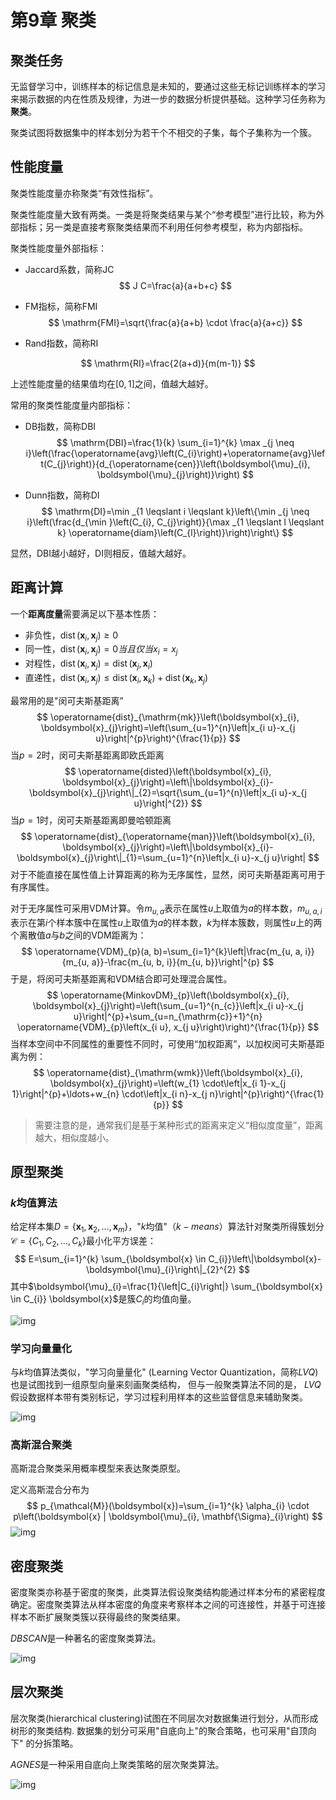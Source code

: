 # 第9章 聚类

## 聚类任务

无监督学习中，训练样本的标记信息是未知的，要通过这些无标记训练样本的学习来揭示数据的内在性质及规律，为进一步的数据分析提供基础。这种学习任务称为**聚类**。

聚类试图将数据集中的样本划分为若干个不相交的子集，每个子集称为一个簇。

## 性能度量

聚类性能度量亦称聚类“有效性指标”。

聚类性能度量大致有两类。一类是将聚类结果与某个“参考模型”进行比较，称为外部指标；另一类是直接考察聚类结果而不利用任何参考模型，称为内部指标。

聚类性能度量外部指标：

* Jaccard系数，简称JC
  $$
  J C=\frac{a}{a+b+c}
  $$

* FM指标，简称FMI
  $$
  \mathrm{FMI}=\sqrt{\frac{a}{a+b} \cdot \frac{a}{a+c}}
  $$

* Rand指数，简称RI

$$
\mathrm{RI}=\frac{2(a+d)}{m(m-1)}
$$

上述性能度量的结果值均在$[0,1]$之间，值越大越好。

常用的聚类性能度量内部指标：

* DB指数，简称DBI
  $$
  \mathrm{DBI}=\frac{1}{k} \sum_{i=1}^{k} \max _{j \neq i}\left(\frac{\operatorname{avg}\left(C_{i}\right)+\operatorname{avg}\left(C_{j}\right)}{d_{\operatorname{cen}}\left(\boldsymbol{\mu}_{i}, \boldsymbol{\mu}_{j}\right)}\right)
  $$

* Dunn指数，简称DI
  $$
  \mathrm{DI}=\min _{1 \leqslant i \leqslant k}\left\{\min _{j \neq i}\left(\frac{d_{\min }\left(C_{i}, C_{j}\right)}{\max _{1 \leqslant l \leqslant k} \operatorname{diam}\left(C_{l}\right)}\right)\right\}
  $$

显然，DBI越小越好，DI则相反，值越大越好。

## 距离计算

一个**距离度量**需要满足以下基本性质：

* 非负性，$\operatorname{dist}\left(\boldsymbol{x}_{i}, \boldsymbol{x}_{j}\right) \geqslant 0$
* 同一性，$\operatorname{dist}\left(\boldsymbol{x}_{i}, \boldsymbol{x}_{j}\right)=0当且仅当x_i=x_j$
* 对程性，$\operatorname{dist}\left(\boldsymbol{x}_{i}, \boldsymbol{x}_{j}\right)=\operatorname{dist}\left(\boldsymbol{x}_{j}, \boldsymbol{x}_{i}\right)$
* 直递性，$\operatorname{dist}\left(\boldsymbol{x}_{i}, \boldsymbol{x}_{j}\right) \leqslant \operatorname{dist}\left(\boldsymbol{x}_{i}, \boldsymbol{x}_{k}\right)+\operatorname{dist}\left(\boldsymbol{x}_{k}, \boldsymbol{x}_{j}\right)$

最常用的是"闵可夫斯基距离”
$$
\operatorname{dist}_{\mathrm{mk}}\left(\boldsymbol{x}_{i}, \boldsymbol{x}_{j}\right)=\left(\sum_{u=1}^{n}\left|x_{i u}-x_{j u}\right|^{p}\right)^{\frac{1}{p}}
$$
当$p=2$时，闵可夫斯基距离即欧氏距离
$$
\operatorname{disted}\left(\boldsymbol{x}_{i}, \boldsymbol{x}_{j}\right)=\left\|\boldsymbol{x}_{i}-\boldsymbol{x}_{j}\right\|_{2}=\sqrt{\sum_{u=1}^{n}\left|x_{i u}-x_{j u}\right|^{2}}
$$
当$p=1$时，闵可夫斯基距离即曼哈顿距离
$$
\operatorname{dist}_{\operatorname{man}}\left(\boldsymbol{x}_{i}, \boldsymbol{x}_{j}\right)=\left\|\boldsymbol{x}_{i}-\boldsymbol{x}_{j}\right\|_{1}=\sum_{u=1}^{n}\left|x_{i u}-x_{j u}\right|
$$
对于不能直接在属性值上计算距离的称为无序属性，显然，闵可夫斯基距离可用于有序属性。

对于无序属性可采用VDM计算。令$m_{u,a}$表示在属性$u$上取值为$a$的样本数，$m_{u,a,i}$表示在第$i$个样本簇中在属性$u$上取值为$a$的样本数，$k$为样本簇数，则属性$u$上的两个离散值$a$与$b$之间的VDM距离为：
$$
\operatorname{VDM}_{p}(a, b)=\sum_{i=1}^{k}\left|\frac{m_{u, a, i}}{m_{u, a}}-\frac{m_{u, b, i}}{m_{u, b}}\right|^{p}
$$
于是，将闵可夫斯基距离和VDM结合即可处理混合属性。
$$
\operatorname{MinkovDM}_{p}\left(\boldsymbol{x}_{i}, \boldsymbol{x}_{j}\right)=\left(\sum_{u=1}^{n_{c}}\left|x_{i u}-x_{j u}\right|^{p}+\sum_{u=n_{\mathrm{c}}+1}^{n} \operatorname{VDM}_{p}\left(x_{i u}, x_{j u}\right)\right)^{\frac{1}{p}}
$$
当样本空间中不同属性的重要性不同时，可使用“加权距离”，以加权闵可夫斯基距离为例：
$$
\operatorname{dist}_{\mathrm{wmk}}\left(\boldsymbol{x}_{i}, \boldsymbol{x}_{j}\right)=\left(w_{1} \cdot\left|x_{i 1}-x_{j 1}\right|^{p}+\ldots+w_{n} \cdot\left|x_{i n}-x_{j n}\right|^{p}\right)^{\frac{1}{p}}
$$

> 需要注意的是，通常我们是基于某种形式的距离来定义“相似度度量”，距离越大，相似度越小。

## 原型聚类

### $k$均值算法

给定样本集$D=\left\{\boldsymbol{x}_{1}, \boldsymbol{x}_{2}, \ldots, \boldsymbol{x}_{m}\right\}$，"$k$均值"（$k-means$）算法针对聚类所得簇划分$\mathcal{C}=\left\{C_{1}, C_{2}, \ldots, C_{k}\right\}$最小化平方误差：
$$
E=\sum_{i=1}^{k} \sum_{\boldsymbol{x} \in C_{i}}\left\|\boldsymbol{x}-\boldsymbol{\mu}_{i}\right\|_{2}^{2}
$$
其中$\boldsymbol{\mu}_{i}=\frac{1}{\left|C_{i}\right|} \sum_{\boldsymbol{x} \in C_{i}} \boldsymbol{x}$是簇$C_i$的均值向量。

![img](./pic/28.png)

### 学习向量量化

与$k$均值算法类似，"学习向量量化" (Learning Vector Quantization，简称$LVQ$)也是试图找到一组原型向量来刻画聚类结构， 但与一般聚类算法不同的是， $LVQ$假设数据样本带有类别标记，学习过程利用样本的这些监督信息来辅助聚类。

![img](./pic/29.png)

### 高斯混合聚类

高斯混合聚类采用概率模型来表达聚类原型。

定义高斯混合分布为
$$
p_{\mathcal{M}}(\boldsymbol{x})=\sum_{i=1}^{k} \alpha_{i} \cdot p\left(\boldsymbol{x} | \boldsymbol{\mu}_{i}, \mathbf{\Sigma}_{i}\right)
$$
![img](./pic/30.png)

## 密度聚类

密度聚类亦称基于密度的聚类，此类算法假设聚类结构能通过样本分布的紧密程度确定。密度聚类算法从样本密度的角度来考察样本之间的可连接性，并基于可连接样本不断扩展聚类簇以获得最终的聚类结果。

$DBSCAN$是一种著名的密度聚类算法。

![img](./pic/31.png)

## 层次聚类

层次聚类(hierarchical clustering)试图在不同层次对数据集进行划分，从而形成树形的聚类结构. 数据集的划分可采用"自底向上"的聚合策略，也可采用"自顶向下" 的分拆策略。

$AGNES$是一种采用自底向上聚类策略的层次聚类算法。

![img](./pic/32.png)

